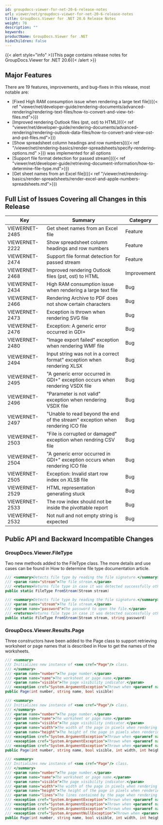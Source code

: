 ```yaml
---
id: groupdocs-viewer-for-net-20-6-release-notes
url: viewer/net/groupdocs-viewer-for-net-20-6-release-notes
title: GroupDocs.Viewer for .NET 20.6 Release Notes
weight: 70
description: ""
keywords: 
productName: GroupDocs.Viewer for .NET
hideChildren: False
---
```

{{< alert style="info" >}}This page contains release notes for GroupDocs.Viewer for .NET 20.6{{< /alert >}}

## Major Features  

There are 19 features, improvements, and bug-fixes in this release, most notable are:

* [Fixed High RAM consumption issue when rendering a large text file]({{< ref "viewer/net/developer-guide/rendering-documents/advanced-rendering/rendering-text-files/how-to-convert-and-view-txt-files.md">}})
* [Improved rendering Outlook files (pst, ost) to HTML]({{< ref "viewer/net/developer-guide/rendering-documents/advanced-rendering/rendering-outlook-data-files/how-to-convert-and-view-ost-and-pst-files.md">}})
* [Show spreadsheet column headings and row numbers]({{< ref "/viewer/net/rendering-basics/render-spreadsheets/specify-rendering-options.md" >}}) was implemented for all options
* [Support file format detection for passed stream]({{< ref "viewer/net/developer-guide/retrieving-document-information/how-to-determine-file-type.md">}})
* [Get sheet names from an Excel file]({{< ref "/viewer/net/rendering-basics/render-spreadsheets/render-excel-and-apple-numbers-spreadsheets.md">}})

## Full List of Issues Covering all Changes in this Release

| Key | Summary | Category |
| --- | --- | --- |
| VIEWERNET-2485 | Get sheet names from an Excel file | Feature |
| VIEWERNET-2222 | Show spreadsheet column headings and row numbers | Feature |
| VIEWERNET-2474 | Support file format detection for passed stream | Feature |
| VIEWERNET-2468 | Improved rendering Outlook files (pst, ost) to HTML | Improvement |
| VIEWERNET-2434 | High RAM consumption issue when rendering a large text file | Bug |
| VIEWERNET-2466 | Rendering Archive to PDF does not show certain characters | Bug |
| VIEWERNET-2473 | Exception is thrown when rendering SVG file | Bug |
| VIEWERNET-2476 | Exception: A generic error occurred in GDI+ | Bug |
| VIEWERNET-2480 | "Image export failed" exception when rendering WMF file | Bug |
| VIEWERNET-2494 | Input string was not in a correct format" exception when rendering XLSX | Bug |
| VIEWERNET-2495 | "A generic error occurred in GDI+" exception occurs when rendering VSDX file | Bug |
| VIEWERNET-2496 | "Parameter is not valid" exception when rendering VSDX file | Bug |
| VIEWERNET-2497 | "Unable to read beyond the end of the stream" exception when rendering ICO file | Bug |
| VIEWERNET-2503 | "File is corrupted or damaged" exception when rendring CSV file | Bug |
| VIEWERNET-2504 | "A generic error occurred in GDI+" exception occurs when rendering ICO file | Bug |
| VIEWERNET-2505 | Exception: Invalid start row index on XLSB file | Bug |
| VIEWERNET-2529 | HTML representation generating stuck | Bug |
| VIEWERNET-2533 | The row index should not be inside the pivottable report | Bug |
| VIEWERNET-2532 | Not null and not empty string is expected | Bug |

## Public API and Backward Incompatible Changes

### GroupDocs.Viewer.FileType
Two new methods added to the FileType class. The more details and use cases can be found in How to determine file type documentation article.

```csharp
/// <summary>Detects file type by reading the file signature.</summary>
/// <param name="stream">The file stream.</param>
/// <returns>Returns file type in case it was detected successfully otherwise returns default <see cref="F:GroupDocs.Viewer.FileType.Unknown" /> file type.</returns>
public static FileType FromStream(Stream stream)
 
/// <summary>Detects file type by reading the file signature.</summary>
/// <param name="stream">The file stream.</param>
/// <param name="password">The password to open the file.</param>
/// <returns>Returns file type in case it was detected successfully otherwise returns default <see cref="F:GroupDocs.Viewer.FileType.Unknown" /> file type.</returns>
public static FileType FromStream(Stream stream, string password)
```

### GroupDocs.Viewer.Results.Page
Three constructors have been added to the Page class to support retrieving worksheet or page names that is described in How to get the names of the worksheets.

```csharp
/// <summary>
/// Initializes new instance of <see cref="Page"/> class.
/// </summary>
/// <param name="number">The page number.</param>
/// <param name="name">The worksheet or page name.</param>
/// <param name="visible">The page visibility indicator.</param>
/// <exception cref="System.ArgumentException">Thrown when <paramref name="number"/> is less or equal to zero.</exception>
public Page(int number, string name, bool visible)
 
/// <summary>
/// Initializes new instance of <see cref="Page"/> class.
/// </summary>
/// <param name="number">The page number.</param>
/// <param name="name">The worksheet or page name.</param>
/// <param name="visible">The page visibility indicator.</param>
/// <param name="width">The width of the page in pixels when rendering as JPG or PNG.</param>
/// <param name="height">The height of the page in pixels when rendering as JPG or PNG.</param>
/// <exception cref="System.ArgumentException">Thrown when <paramref name="number"/> is less or equal to zero.</exception>
/// <exception cref="System.ArgumentException">Thrown when <paramref name="width"/> is less or equal to zero.</exception>
/// <exception cref="System.ArgumentException">Thrown when <paramref name="height"/> is less or equal to zero.</exception>
public Page(int number, string name, bool visible, int width, int height)
 
/// <summary>
/// Initializes new instance of <see cref="Page"/> class.
/// </summary>
/// <param name="number">The page number.</param>
/// <param name="name">The worksheet or page name.</param>
/// <param name="visible">The page visibility indicator.</param>
/// <param name="width">The width of the page in pixels when rendering as JPG or PNG.</param>
/// <param name="height">The height of the page in pixels when rendering as JPG or PNG.</param>
/// <param name="lines">The lines contained by the page when rendering as JPG or PNG with enabled Text Extraction.</param>
/// <exception cref="System.ArgumentException">Thrown when <paramref name="number"/> is less or equal to zero.</exception>
/// <exception cref="System.ArgumentException">Thrown when <paramref name="width"/> is less or equal to zero.</exception>
/// <exception cref="System.ArgumentException">Thrown when <paramref name="height"/> is less or equal to zero.</exception>
/// <exception cref="System.ArgumentNullException">Thrown when <paramref name="lines"/> is null.</exception>
public Page(int number, string name, bool visible, int width, int height, IList<Line> lines)
```